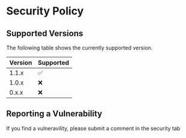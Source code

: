 # Security Policy

## Supported Versions

The following table shows the currently supported version. 

| Version | Supported          |
| ------- | ------------------ |
| 1.1.x   | :white_check_mark: |
| 1.0.x   | :x:                |
| 0.x.x   | :x:                |


## Reporting a Vulnerability

If you find a vulneravility, please submit a comment in the security tab
